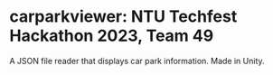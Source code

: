 # carparkviewer: NTU Techfest Hackathon 2023, Team 49
A JSON file reader that displays car park information. Made in Unity.

